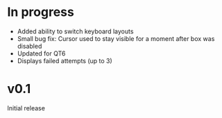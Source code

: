 # In progress
* Added ability to switch keyboard layouts
* Small bug fix: Cursor used to stay visible for a moment after box was disabled
* Updated for QT6
* Displays failed attempts (up to 3)

# v0.1
Initial release
